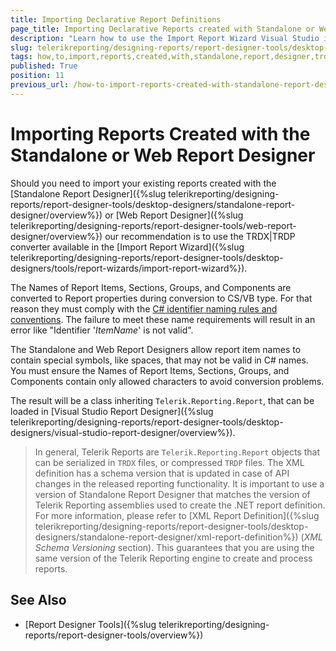 ```yaml
---
title: Importing Declarative Report Definitions
page_title: Importing Declarative Reports created with Standalone or Web Designer
description: "Learn how to use the Import Report Wizard Visual Studio item template to turn TRDP and TRDX reports into type reports that can be designed with the Visual Studio Report Designer."
slug: telerikreporting/designing-reports/report-designer-tools/desktop-designers/visual-studio-report-designer/how-to-import-reports-created-with-standalone-report-designer
tags: how,to,import,reports,created,with,standalone,report,designer,trdp,trdx
published: True
position: 11
previous_url: /how-to-import-reports-created-with-standalone-report-designer
---
```


# Importing Reports Created with the Standalone or Web Report Designer

Should you need to import your existing reports created with the [Standalone Report Designer]({%slug telerikreporting/designing-reports/report-designer-tools/desktop-designers/standalone-report-designer/overview%}) or [Web Report Designer]({%slug telerikreporting/designing-reports/report-designer-tools/web-report-designer/overview%}) our recommendation is to use the TRDX|TRDP converter available in the [Import Report Wizard]({%slug telerikreporting/designing-reports/report-designer-tools/desktop-designers/tools/report-wizards/import-report-wizard%}).

The Names of Report Items, Sections, Groups, and Components are converted to Report properties during conversion to CS/VB type. For that reason they must comply with the [C# identifier naming rules and conventions](https://learn.microsoft.com/en-us/dotnet/csharp/fundamentals/coding-style/identifier-names). The failure to meet these name requirements will result in an error like "Identifier '_ItemName_' is not valid".

The Standalone and Web Report Designers allow report item names to contain special symbols, like spaces, that may not be valid in C# names. You must ensure the Names of Report Items, Sections, Groups, and Components contain only allowed characters to avoid conversion problems.

The result will be a class inheriting `Telerik.Reporting.Report`, that can be loaded in [Visual Studio Report Designer]({%slug telerikreporting/designing-reports/report-designer-tools/desktop-designers/visual-studio-report-designer/overview%}).

> In general, Telerik Reports are `Telerik.Reporting.Report` objects that can be serialized in `TRDX` files, or compressed `TRDP` files. The XML definition has a schema version that is updated in case of API changes in the released reporting functionality. It is important to use a version of Standalone Report Designer that matches the version of Telerik Reporting assemblies used to create the .NET report definition. For more information, please refer to [XML Report Definition]({%slug telerikreporting/designing-reports/report-designer-tools/desktop-designers/standalone-report-designer/xml-report-definition%}) (*XML Schema Versioning* section). This guarantees that you are using the same version of the Telerik Reporting engine to create and process reports.

## See Also

* [Report Designer Tools]({%slug telerikreporting/designing-reports/report-designer-tools/overview%})
